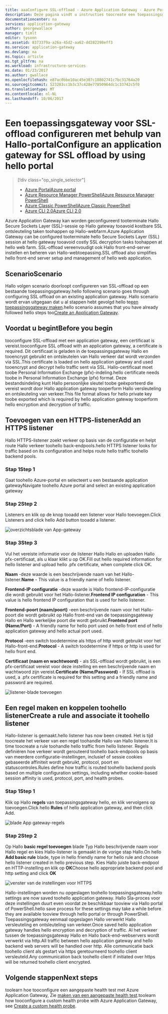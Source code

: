```yaml
---
title: aaaConfigure SSL-offload - Azure Application Gateway - Azure Portal | Microsoft Docs
description: Deze pagina vindt u instructies toocreate een toepassingsgateway met SSL-offload met behulp van Hallo-portal
documentationcenter: na
services: application-gateway
author: georgewallace
manager: timlt
editor: tysonn
ms.assetid: 8373379a-a26a-45d2-aa62-dd282298eff3
ms.service: application-gateway
ms.devlang: na
ms.topic: article
ms.tgt_pltfrm: na
ms.workload: infrastructure-services
ms.date: 01/23/2017
ms.author: gwallace
ms.openlocfilehash: e87ac0bbe10ac45e307c18802741c7bc31764a20
ms.sourcegitcommit: 523283cc1b3c37c428e77850964dc1c33742c5f0
ms.translationtype: MT
ms.contentlocale: nl-NL
ms.lasthandoff: 10/06/2017
---
```

# <a name="configure-an-application-gateway-for-ssl-offload-by-using-hello-portal"></a><span data-ttu-id="de26e-103">Een toepassingsgateway voor SSL-offload configureren met behulp van Hallo-portal</span><span class="sxs-lookup"><span data-stu-id="de26e-103">Configure an application gateway for SSL offload by using hello portal</span></span>

> [!div class="op_single_selector"]
> * [<span data-ttu-id="de26e-104">Azure Portal</span><span class="sxs-lookup"><span data-stu-id="de26e-104">Azure portal</span></span>](application-gateway-ssl-portal.md)
> * [<span data-ttu-id="de26e-105">Azure Resource Manager PowerShell</span><span class="sxs-lookup"><span data-stu-id="de26e-105">Azure Resource Manager PowerShell</span></span>](application-gateway-ssl-arm.md)
> * [<span data-ttu-id="de26e-106">Azure Classic PowerShell</span><span class="sxs-lookup"><span data-stu-id="de26e-106">Azure Classic PowerShell</span></span>](application-gateway-ssl.md)
> * [<span data-ttu-id="de26e-107">Azure CLI 2.0</span><span class="sxs-lookup"><span data-stu-id="de26e-107">Azure CLI 2.0</span></span>](application-gateway-ssl-cli.md)

<span data-ttu-id="de26e-108">Azure Application Gateway kan worden geconfigureerd tooterminate Hallo Secure Sockets Layer (SSL)-sessie op Hallo gateway tooavoid kostbare SSL ontsleuteling taken toohappen op Hallo-webfarm.</span><span class="sxs-lookup"><span data-stu-id="de26e-108">Azure Application Gateway can be configured tooterminate hello Secure Sockets Layer (SSL) session at hello gateway tooavoid costly SSL decryption tasks toohappen at hello web farm.</span></span> <span data-ttu-id="de26e-109">SSL-offload vereenvoudigt ook Hallo front-end-server instellen en beheren van Hallo-webtoepassing.</span><span class="sxs-lookup"><span data-stu-id="de26e-109">SSL offload also simplifies hello front-end server setup and management of hello web application.</span></span>

## <a name="scenario"></a><span data-ttu-id="de26e-110">Scenario</span><span class="sxs-lookup"><span data-stu-id="de26e-110">Scenario</span></span>

<span data-ttu-id="de26e-111">Hallo volgen scenario doorloopt configureren van SSL-offload op een bestaande toepassingsgateway.</span><span class="sxs-lookup"><span data-stu-id="de26e-111">hello following scenario goes through configuring SSL offload on an existing application gateway.</span></span> <span data-ttu-id="de26e-112">Hallo scenario wordt ervan uitgegaan dat u al stappen hebt gevolgd hello te[een toepassingsgateway maken](application-gateway-create-gateway-portal.md).</span><span class="sxs-lookup"><span data-stu-id="de26e-112">hello scenario assumes that you have already followed hello steps too[Create an Application Gateway](application-gateway-create-gateway-portal.md).</span></span>

## <a name="before-you-begin"></a><span data-ttu-id="de26e-113">Voordat u begint</span><span class="sxs-lookup"><span data-stu-id="de26e-113">Before you begin</span></span>

<span data-ttu-id="de26e-114">tooconfigure SSL-offload met een application gateway, een certificaat is vereist.</span><span class="sxs-lookup"><span data-stu-id="de26e-114">tooconfigure SSL offload with an application gateway, a certificate is required.</span></span> <span data-ttu-id="de26e-115">Dit certificaat is geladen in de toepassingsgateway Hallo en tooencrypt gebruikt en ontsleutelen van Hallo verkeer dat wordt verzonden via SSL.</span><span class="sxs-lookup"><span data-stu-id="de26e-115">This certificate is loaded on hello application gateway and used tooencrypt and decrypt hello traffic sent via SSL.</span></span> <span data-ttu-id="de26e-116">Hallo-certificaat moet toobe Personal Information Exchange (pfx)-indeling.</span><span class="sxs-lookup"><span data-stu-id="de26e-116">hello certificate needs toobe in Personal Information Exchange (pfx) format.</span></span> <span data-ttu-id="de26e-117">Deze bestandsindeling kunt Hallo persoonlijke sleutel toobe geëxporteerd die vereist wordt door Hallo application gateway tooperform Hallo versleuteling en ontsleuteling van verkeer.</span><span class="sxs-lookup"><span data-stu-id="de26e-117">This file format allows for hello private key toobe exported which is required by hello application gateway tooperform hello encryption and decryption of traffic.</span></span>

## <a name="add-an-https-listener"></a><span data-ttu-id="de26e-118">Toevoegen van een HTTPS-listener</span><span class="sxs-lookup"><span data-stu-id="de26e-118">Add an HTTPS listener</span></span>

<span data-ttu-id="de26e-119">Hallo HTTPS-listener zoekt verkeer op basis van de configuratie en helpt route Hallo verkeer toohello back-endpools.</span><span class="sxs-lookup"><span data-stu-id="de26e-119">hello HTTPS listener looks for traffic based on its configuration and helps route hello traffic toohello backend pools.</span></span>

### <a name="step-1"></a><span data-ttu-id="de26e-120">Stap 1</span><span class="sxs-lookup"><span data-stu-id="de26e-120">Step 1</span></span>

<span data-ttu-id="de26e-121">Gaat toohello Azure-portal en selecteert u een bestaande application gateway</span><span class="sxs-lookup"><span data-stu-id="de26e-121">Navigate toohello Azure portal and select an existing application gateway</span></span>

### <a name="step-2"></a><span data-ttu-id="de26e-122">Stap 2</span><span class="sxs-lookup"><span data-stu-id="de26e-122">Step 2</span></span>

<span data-ttu-id="de26e-123">Listeners en klik op de knop tooadd een listener voor Hallo toevoegen.</span><span class="sxs-lookup"><span data-stu-id="de26e-123">Click Listeners and click hello Add button tooadd a listener.</span></span>

![overzichtsblade van App-gateway][1]

### <a name="step-3"></a><span data-ttu-id="de26e-125">Stap 3</span><span class="sxs-lookup"><span data-stu-id="de26e-125">Step 3</span></span>

<span data-ttu-id="de26e-126">Vul het vereiste informatie voor de listener Hallo Hallo en uploaden Hallo pfx-certificaat, als u klaar klikt u op OK.</span><span class="sxs-lookup"><span data-stu-id="de26e-126">Fill out hello required information for hello listener and upload hello .pfx certificate, when complete click OK.</span></span>

<span data-ttu-id="de26e-127">**Naam** -deze waarde is een beschrijvende naam van het Hallo-listener.</span><span class="sxs-lookup"><span data-stu-id="de26e-127">**Name** - This value is a friendly name of hello listener.</span></span>

<span data-ttu-id="de26e-128">**Frontend-IP configuratie** -deze waarde is Hallo frontend-IP-configuratie die wordt gebruikt voor het Hallo-listener.</span><span class="sxs-lookup"><span data-stu-id="de26e-128">**Frontend IP configuration** - This value is hello frontend IP configuration that is used for hello listener.</span></span>

<span data-ttu-id="de26e-129">**Frontend-poort (naam/poort)** -een beschrijvende naam voor het Hallo-poort die wordt gebruikt op Hallo front-end van de toepassingsgateway Hallo en Hallo werkelijke poort die wordt gebruikt.</span><span class="sxs-lookup"><span data-stu-id="de26e-129">**Frontend port (Name/Port)** - A friendly name for hello port used on hello front end of hello application gateway and hello actual port used.</span></span>

<span data-ttu-id="de26e-130">**Protocol** -een switch toodetermine als https of http wordt gebruikt voor het Hallo-front-end.</span><span class="sxs-lookup"><span data-stu-id="de26e-130">**Protocol** - A switch toodetermine if https or http is used for hello front end.</span></span>

<span data-ttu-id="de26e-131">**Certificaat (naam en wachtwoord)** - als SSL-offload wordt gebruikt, is een pfx-certificaat vereist voor deze instelling en een beschrijvende naam en wachtwoord zijn vereist.</span><span class="sxs-lookup"><span data-stu-id="de26e-131">**Certificate (Name/Password)** - If SSL offload is used, a .pfx certificate is required for this setting and a friendly name and password are required.</span></span>

![listener-blade toevoegen][2]

## <a name="create-a-rule-and-associate-it-toohello-listener"></a><span data-ttu-id="de26e-133">Een regel maken en koppelen toohello listener</span><span class="sxs-lookup"><span data-stu-id="de26e-133">Create a rule and associate it toohello listener</span></span>

<span data-ttu-id="de26e-134">Hallo-listener is gemaakt.</span><span class="sxs-lookup"><span data-stu-id="de26e-134">hello listener has now been created.</span></span> <span data-ttu-id="de26e-135">Het is tijd toocreate het verkeer van een regel toohandle Hallo van Hallo listener.</span><span class="sxs-lookup"><span data-stu-id="de26e-135">It is time toocreate a rule toohandle hello traffic from hello listener.</span></span> <span data-ttu-id="de26e-136">Regels definiëren hoe verkeer wordt gerouteerd toohello back-endpools op basis van meerdere configuratie-instellingen, inclusief of sessie cookies gebaseerde affiniteit wordt gebruikt, protocol, poort en statuscontroles.</span><span class="sxs-lookup"><span data-stu-id="de26e-136">Rules define how traffic is routed toohello backend pools based on multiple configuration settings, including whether cookie-based session affinity is used, protocol, port, and health probes.</span></span>

### <a name="step-1"></a><span data-ttu-id="de26e-137">Stap 1</span><span class="sxs-lookup"><span data-stu-id="de26e-137">Step 1</span></span>

<span data-ttu-id="de26e-138">Klik op Hallo **regels** van toepassingsgateway hello, en klik vervolgens op toevoegen.</span><span class="sxs-lookup"><span data-stu-id="de26e-138">Click hello **Rules** of hello application gateway, and then click Add.</span></span>

![blade App gateway-regels][3]

### <a name="step-2"></a><span data-ttu-id="de26e-140">Stap 2</span><span class="sxs-lookup"><span data-stu-id="de26e-140">Step 2</span></span>

<span data-ttu-id="de26e-141">Op Hallo **basic regel toevoegen** blade Typ Hallo beschrijvende naam voor Hallo regel en kies Hallo-listener is gemaakt in de vorige stap Hallo.</span><span class="sxs-lookup"><span data-stu-id="de26e-141">On hello **Add basic rule** blade, type in hello friendly name for hello rule and choose hello listener created in hello previous step.</span></span> <span data-ttu-id="de26e-142">Kies Hallo juiste back-endpool en HTTP-instelling en klik op **OK**</span><span class="sxs-lookup"><span data-stu-id="de26e-142">Choose hello appropriate backend pool and http setting and click **OK**</span></span>

![venster van de instellingen voor HTTPS][4]

<span data-ttu-id="de26e-144">Hallo-instellingen worden nu opgeslagen toohello toepassingsgateway.</span><span class="sxs-lookup"><span data-stu-id="de26e-144">hello settings are now saved toohello application gateway.</span></span> <span data-ttu-id="de26e-145">Hallo Sla-proces voor deze instellingen duurt even voordat ze beschikbaar tooview via Hallo portal of PowerShell.</span><span class="sxs-lookup"><span data-stu-id="de26e-145">hello save process for these settings may take a while before they are available tooview through hello portal or through PowerShell.</span></span> <span data-ttu-id="de26e-146">Toepassingsgateway eenmaal opgeslagen Hallo verwerkt Hallo versleuteling en ontsleuteling van verkeer.</span><span class="sxs-lookup"><span data-stu-id="de26e-146">Once saved hello application gateway handles hello encryption and decryption of traffic.</span></span> <span data-ttu-id="de26e-147">Al het verkeer tussen de toepassingsgateway Hallo en Hallo back-end-webservers wordt verwerkt via http.</span><span class="sxs-lookup"><span data-stu-id="de26e-147">All traffic between hello application gateway and hello backend web servers will be handled over http.</span></span> <span data-ttu-id="de26e-148">Alle communicatie back toohello client als gestart via https geretourneerd toohello client versleuteld.</span><span class="sxs-lookup"><span data-stu-id="de26e-148">Any communication back toohello client if initiated over https will be returned toohello client encrypted.</span></span>

## <a name="next-steps"></a><span data-ttu-id="de26e-149">Volgende stappen</span><span class="sxs-lookup"><span data-stu-id="de26e-149">Next steps</span></span>

<span data-ttu-id="de26e-150">toolearn hoe tooconfigure een aangepaste health test met Azure Application Gateway, Zie [maken van een aangepaste health test](application-gateway-create-gateway-portal.md).</span><span class="sxs-lookup"><span data-stu-id="de26e-150">toolearn how tooconfigure a custom health probe with Azure Application Gateway, see [Create a custom health probe](application-gateway-create-gateway-portal.md).</span></span>

[1]: ./media/application-gateway-ssl-portal/figure1.png
[2]: ./media/application-gateway-ssl-portal/figure2.png
[3]: ./media/application-gateway-ssl-portal/figure3.png
[4]: ./media/application-gateway-ssl-portal/figure4.png
